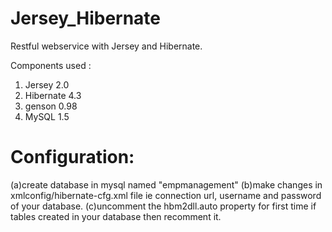 Jersey_Hibernate
================

Restful webservice with Jersey and Hibernate.

Components used :

1. Jersey 2.0
2. Hibernate 4.3
3. genson 0.98
4. MySQL 1.5

Configuration:
==============

(a)create database in mysql named "empmanagement"
(b)make changes in xmlconfig/hibernate-cfg.xml file
   ie connection url, username and password of your database.
(c)uncomment the hbm2dll.auto property for first time
   if tables created in your database then recomment it.

 

